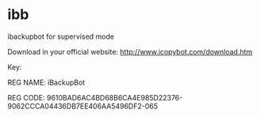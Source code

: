 # ibb
ibackupbot for supervised mode

Download in your official website:
http://www.icopybot.com/download.htm


Key:

REG NAME: 
iBackupBot

REG CODE:
9610BAD6AC4BD68B6CA4E985D22376-9062CCCA04436DB7EE406AA5496DF2-065
